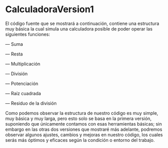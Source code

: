 # CalculadoraVersion1

El código fuente que se mostrará a continuación, contiene una estructura muy básica la cual simula una calculadora posible de poder operar las siguientes funciones:

— Suma

— Resta

— Multiplicación

— División

— Potenciación

— Raíz cuadrada

— Residuo de la división

Como podemos observar la estructura de nuestro código es muy simple, muy básica y muy larga, pero esto solo se basa en la primera versión, suponiendo que únicamente contamos con esas herramientas básicas; sin embargo en las otras dos versiones que mostraré más adelante, podremos observar algunos ajustes, cambios y mejoras en nuestro código, los cuales serás más óptimos y eficaces según la condición o entorno del trabajo. 
